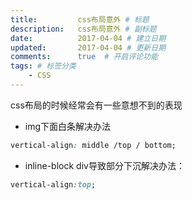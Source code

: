```yaml
---
title:         css布局意外 # 标题
description:   css布局意外 # 副标题
date:          2017-04-04 # 建立日期
updated:       2017-04-04 # 更新日期
comments:      true  # 开启评论功能
tags: # 标签分类
    - CSS
---
```


css布局的时候经常会有一些意想不到的表现

* img下面白条解决办法
```css
vertical-align: middle /top / bottom;
```

* inline-block div导致部分下沉解决办法：
```css
vertical-align:top;
```
